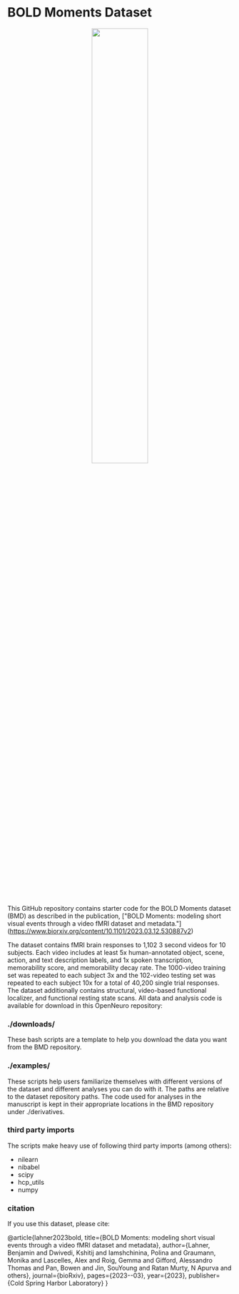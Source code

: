 # BOLD Moments Dataset
<p align="center">
    <img src="images/BOLDMoments_mosaic.gif" width="50%" height="auto">
</p>

This GitHub repository contains starter code for the BOLD Moments dataset (BMD) as described in
the publication, ["BOLD Moments: modeling short visual events through a video fMRI dataset and metadata."]
(https://www.biorxiv.org/content/10.1101/2023.03.12.530887v2)
    
The dataset contains fMRI brain responses to 1,102 3 second videos for 10 subjects. Each video
includes at least 5x human-annotated object, scene, action, and text description labels, and 
1x spoken transcription, memorability score, and memorability decay rate. The 1000-video training
set was repeated to each subject 3x and the 102-video testing set was repeated to each subject
10x for a total of 40,200 single trial responses. The dataset additionally contains structural, 
video-based functional localizer, and functional resting state scans. All data and analysis code
is available for download in this OpenNeuro repository:

### ./downloads/
These bash scripts are a template to help you download the data you want from the BMD repository.

### ./examples/
These scripts help users familiarize themselves with different versions of the dataset and different analyses
you can do with it. The paths are relative to the dataset repository paths. The code used for analyses in 
the manuscript is kept in their appropriate locations in the BMD repository under ./derivatives. 

### third party imports
The scripts make heavy use of following third party imports (among others):
- nilearn
- nibabel
- scipy
- hcp_utils
- numpy

### citation
If you use this dataset, please cite:

@article{lahner2023bold,
  title={BOLD Moments: modeling short visual events through a video fMRI dataset and metadata},
  author={Lahner, Benjamin and Dwivedi, Kshitij and Iamshchinina, Polina and Graumann, Monika and Lascelles, Alex and Roig, Gemma and Gifford, Alessandro Thomas and Pan, Bowen and Jin, SouYoung and Ratan Murty, N Apurva and others},
  journal={bioRxiv},
  pages={2023--03},
  year={2023},
  publisher={Cold Spring Harbor Laboratory}
}
